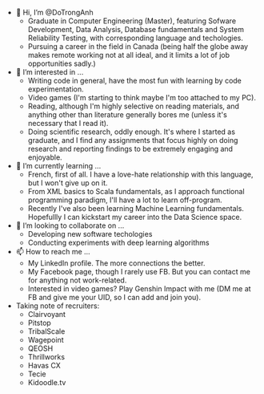 - 👋 Hi, I’m @DoTrongAnh
  - Graduate in Computer Engineering (Master), featuring Sofware Development, Data Analysis, Database fundamentals and System Reliability Testing, with corresponding language and techologies.
  - Pursuing a career in the field in Canada (being half the globe away makes remote working not at all ideal, and it limits a lot of job opportunities sadly.)
- 👀 I’m interested in ...
  - Writing code in general, have the most fun with learning by code experimentation.
  - Video games (I'm starting to think maybe I'm too attached to my PC).
  - Reading, although I'm highly selective on reading materials, and anything other than literature generally bores me (unless it's necessary that I read it).
  - Doing scientific research, oddly enough. It's where I started as graduate, and I find any assignments that focus highly on doing research and reporting findings to be extremely engaging and enjoyable.
- 🌱 I’m currently learning ...
  - French, first of all. I have a love-hate relationship with this language, but I won't give up on it.
  - From XML basics to Scala fundamentals, as I approach functional programming paradigm, I'll have a lot to learn off-program.
  - Recently I've also been learning Machine Learning fundamentals. Hopefullly I can kickstart my career into the Data Science space.
- 💞️ I’m looking to collaborate on ...
  - Developing new software techologies
  - Conducting experiments with deep learning algorithms
- 📫 How to reach me ...
  - My LinkedIn profile. The more connections the better.
  - My Facebook page, though I rarely use FB. But you can contact me for anything not work-related.
  - Interested in video games? Play Genshin Impact with me (DM me at FB and give me your UID, so I can add and join you).
- Taking note of recruiters:
  - Clairvoyant
  - Pitstop
  - TribalScale
  - Wagepoint
  - QEOSH
  - Thrillworks
  - Havas CX
  - Tecie
  - Kidoodle.tv

<!---
DoTrongAnh/DoTrongAnh is a ✨ special ✨ repository because its `README.md` (this file) appears on your GitHub profile.
You can click the Preview link to take a look at your changes.
--->
